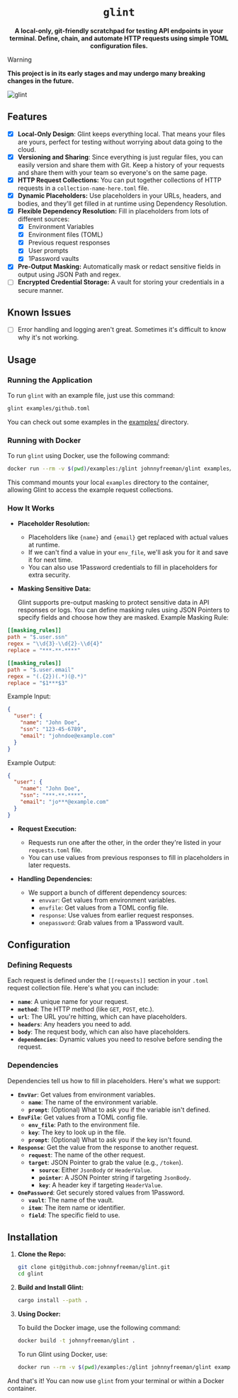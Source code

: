 <div align="center">
  <h1><code>glint</code></h1>

  <p><b>A local-only, git-friendly scratchpad for testing API endpoints in your terminal. Define, chain, and automate HTTP requests using simple TOML configuration files.</b></p>
</div>

> [!WARNING]
> **This project is in its early stages and may undergo many breaking changes in the future.**

![glint](https://github.com/user-attachments/assets/a6663c10-64a0-4e6f-ae4e-a3ac85fd2291)

## Features

- [x] **Local-Only Design**: Glint keeps everything local. That means your files are yours, perfect for testing without worrying about data going to the cloud.
- [x] **Versioning and Sharing**: Since everything is just regular files, you can easily version and share them with Git. Keep a history of your requests and share them with your team so everyone's on the same page.
- [x] **HTTP Request Collections:** You can put together collections of HTTP requests in a `collection-name-here.toml` file.
- [x] **Dynamic Placeholders:** Use placeholders in your URLs, headers, and bodies, and they'll get filled in at runtime using Dependency Resolution.
- [x] **Flexible Dependency Resolution:** Fill in placeholders from lots of different sources:
  - [x] Environment Variables
  - [x] Environment files (TOML)
  - [x] Previous request responses
  - [x] User prompts
  - [x] 1Password vaults
- [x] **Pre-Output Masking:** Automatically mask or redact sensitive fields in output using JSON Path and regex.
- [ ] **Encrypted Credential Storage:** A vault for storing your credentials in a secure manner.

## Known Issues

- [ ] Error handling and logging aren't great. Sometimes it's difficult to know why it's not working.

## Usage

### Running the Application

To run `glint` with an example file, just use this command:

```bash
glint examples/github.toml
```

You can check out some examples in the [examples/](examples/) directory.

### Running with Docker

To run `glint` using Docker, use the following command:

```bash
docker run --rm -v $(pwd)/examples:/glint johnnyfreeman/glint examples/github.toml
```

This command mounts your local `examples` directory to the container, allowing Glint to access the example request collections.

### How It Works

- **Placeholder Resolution:**

  - Placeholders like `{name}` and `{email}` get replaced with actual values at runtime.
  - If we can't find a value in your `env_file`, we'll ask you for it and save it for next time.
  - You can also use 1Password credentials to fill in placeholders for extra security.

- **Masking Sensitive Data:**

  Glint supports pre-output masking to protect sensitive data in API responses or logs. You can define masking rules using JSON Pointers to specify fields and choose how they are masked.
Example Masking Rule:

```toml
[[masking_rules]]
path = "$.user.ssn"
regex = "\\d{3}-\\d{2}-\\d{4}"
replace = "***-**-****"

[[masking_rules]]
path = "$.user.email"
regex = "(.{2})(.*)(@.*)"
replace = "$1***$3"
```

Example Input:

```json
{
  "user": {
    "name": "John Doe",
    "ssn": "123-45-6789",
    "email": "johndoe@example.com"
  }
}
```

Example Output:

```json
{
  "user": {
    "name": "John Doe",
    "ssn": "***-**-****",
    "email": "jo***@example.com"
  }
}
```

- **Request Execution:**

  - Requests run one after the other, in the order they're listed in your `requests.toml` file.
  - You can use values from previous responses to fill in placeholders in later requests.

- **Handling Dependencies:**

  - We support a bunch of different dependency sources:
    - `envvar`: Get values from environment variables.
    - `envfile`: Get values from a TOML config file.
    - `response`: Use values from earlier request responses.
    - `onepassword`: Grab values from a 1Password vault.

## Configuration

### Defining Requests

Each request is defined under the `[[requests]]` section in your `.toml` request collection file. Here's what you can include:

- **`name`**: A unique name for your request.
- **`method`**: The HTTP method (like `GET`, `POST`, etc.).
- **`url`**: The URL you're hitting, which can have placeholders.
- **`headers`**: Any headers you need to add.
- **`body`**: The request body, which can also have placeholders.
- **`dependencies`**: Dynamic values you need to resolve before sending the request.

### Dependencies

Dependencies tell us how to fill in placeholders. Here's what we support:

- **`EnvVar`**: Get values from environment variables.
  - **`name`**: The name of the environment variable.
  - **`prompt`**: (Optional) What to ask you if the variable isn't defined.
- **`EnvFile`**: Get values from a TOML config file.
  - **`env_file`**: Path to the environment file.
  - **`key`**: The key to look up in the file.
  - **`prompt`**: (Optional) What to ask you if the key isn't found.
- **`Response`**: Get the value from the response to another request.
  - **`request`**: The name of the other request.
  - **`target`**: JSON Pointer to grab the value (e.g., `/token`).
    - **`source`**: Either `JsonBody` or `HeaderValue`.
    - **`pointer`**: A JSON Pointer string if targeting `JsonBody`.
    - **`key`**: A header key if targeting `HeaderValue`.
- **`OnePassword`**: Get securely stored values from 1Password.
  - **`vault`**: The name of the vault.
  - **`item`**: The item name or identifier.
  - **`field`**: The specific field to use.

## Installation

1. **Clone the Repo:**

   ```bash
   git clone git@github.com:johnnyfreeman/glint.git
   cd glint
   ```

2. **Build and Install Glint:**

   ```bash
   cargo install --path .
   ```

3. **Using Docker:**

   To build the Docker image, use the following command:

   ```bash
   docker build -t johnnyfreeman/glint .
   ```

   To run Glint using Docker, use:

   ```bash
   docker run --rm -v $(pwd)/examples:/glint johnnyfreeman/glint examples/weather.toml
   ```

And that's it! You can now use `glint` from your terminal or within a Docker container.


